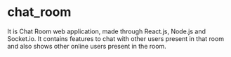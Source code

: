 # chat_room
It is Chat Room web application, made through React.js, Node.js and Socket.io.
It contains features to chat with other users present in that room and also shows other online users present in the room.

